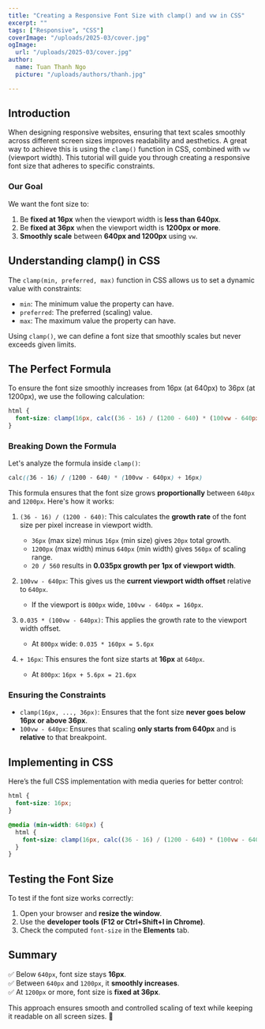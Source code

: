 ```yaml
---
title: "Creating a Responsive Font Size with clamp() and vw in CSS"
excerpt: ""
tags: ["Responsive", "CSS"]
coverImage: "/uploads/2025-03/cover.jpg"
ogImage:
  url: "/uploads/2025-03/cover.jpg"
author:
  name: Tuan Thanh Ngo
  picture: "/uploads/authors/thanh.jpg"

---
```


## Introduction

When designing responsive websites, ensuring that text scales smoothly across different screen sizes improves readability and aesthetics. A great way to achieve this is using the `clamp()` function in CSS, combined with `vw` (viewport width). This tutorial will guide you through creating a responsive font size that adheres to specific constraints.

### Our Goal

We want the font size to:

1. Be **fixed at 16px** when the viewport width is **less than 640px**.
2. Be **fixed at 36px** when the viewport width is **1200px or more**.
3. **Smoothly scale** between **640px and 1200px** using `vw`.

## Understanding clamp() in CSS

The `clamp(min, preferred, max)` function in CSS allows us to set a dynamic value with constraints:

- `min`: The minimum value the property can have.
- `preferred`: The preferred (scaling) value.
- `max`: The maximum value the property can have.

Using `clamp()`, we can define a font size that smoothly scales but never exceeds given limits.

## The Perfect Formula

To ensure the font size smoothly increases from 16px (at 640px) to 36px (at 1200px), we use the following calculation:

```css
html {
  font-size: clamp(16px, calc((36 - 16) / (1200 - 640) * (100vw - 640px) + 16px), 36px);
}
```

### Breaking Down the Formula

Let's analyze the formula inside `clamp()`:

```css
calc((36 - 16) / (1200 - 640) * (100vw - 640px) + 16px)
```

This formula ensures that the font size grows **proportionally** between `640px` and `1200px`. Here's how it works:

1. `(36 - 16) / (1200 - 640)`: This calculates the **growth rate** of the font size per pixel increase in viewport width.

   - `36px` (max size) minus `16px` (min size) gives `20px` total growth.
   - `1200px` (max width) minus `640px` (min width) gives `560px` of scaling range.
   - `20 / 560` results in **0.035px growth per 1px of viewport width**.

2. `100vw - 640px`: This gives us the **current viewport width offset** relative to `640px`.

   - If the viewport is `800px` wide, `100vw - 640px = 160px`.

3. `0.035 * (100vw - 640px)`: This applies the growth rate to the viewport width offset.

   - At `800px` wide: `0.035 * 160px = 5.6px`

4. `+ 16px`: This ensures the font size starts at **16px** at `640px`.

   - At `800px`: `16px + 5.6px = 21.6px`

### Ensuring the Constraints

- `clamp(16px, ..., 36px)`: Ensures that the font size **never goes below 16px or above 36px**.
- `100vw - 640px`: Ensures that scaling **only starts from 640px** and is **relative** to that breakpoint.

## Implementing in CSS

Here’s the full CSS implementation with media queries for better control:

```css
html {
  font-size: 16px;
}

@media (min-width: 640px) {
  html {
    font-size: clamp(16px, calc((36 - 16) / (1200 - 640) * (100vw - 640px) + 16px), 36px);
  }
}
```

## Testing the Font Size

To test if the font size works correctly:

1. Open your browser and **resize the window**.
2. Use the **developer tools (F12 or Ctrl+Shift+I in Chrome)**.
3. Check the computed `font-size` in the **Elements** tab.

## Summary

✅ Below `640px`, font size stays **16px**.\
✅ Between `640px` and `1200px`, it **smoothly increases**.\
✅ At `1200px` or more, font size is **fixed at 36px**.

This approach ensures smooth and controlled scaling of text while keeping it readable on all screen sizes. 🚀
